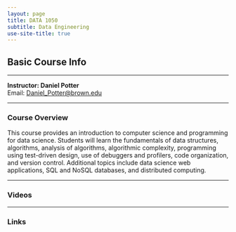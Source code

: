 ```yaml
---
layout: page
title: DATA 1050
subtitle: Data Engineering
use-site-title: true
---
```


## Basic Course Info  

---

**Instructor: Daniel Potter**  
Email: Daniel_Potter@brown.edu

---

### Course Overview

This course provides an introduction to computer science and programming for data science. Students will learn the fundamentals of data structures, algorithms, analysis of algorithms, algorithmic complexity, programming using test-driven design, use of debuggers and profilers, code organization, and version control. Additional topics include data science web applications, SQL and NoSQL databases, and distributed computing.

---

### Videos


---

### Links
